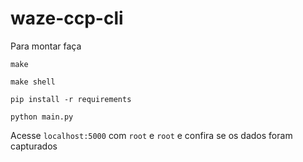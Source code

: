 # waze-ccp-cli

Para montar faça

```
make

make shell

pip install -r requirements

python main.py
```

Acesse `localhost:5000` com `root` e `root` e confira se os dados foram capturados
